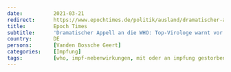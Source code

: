 ```yaml
---
date:          2021-03-21
redirect:      https://www.epochtimes.de/politik/ausland/dramatischer-appell-an-die-who-top-virologe-warnt-vor-massensterben-durch-corona-impfungen-a3473412.html
title:         Epoch Times
subtitle:      'Dramatischer Appell an die WHO: Top-Virologe warnt vor Massensterben durch Corona-Impfungen'
country:       DE
persons:       [Vanden Bossche Geert]
categories:    [Impfung]
tags:          [who, impf-nebenwirkungen, mit oder an impfung gestorben, impf-stopp]
---
```

